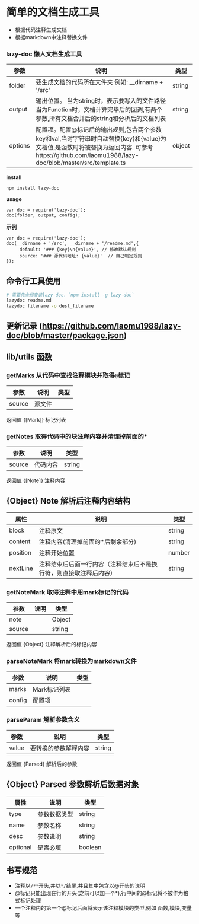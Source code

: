 # 简单的文档生成工具
* 根据代码注释生成文档
* 根据markdown中注释替换文件

<!--@doc src/index.ts-->

###  lazy-doc 懒人文档生成工具
| 参数 | 说明 | 类型 |
| --- | --- | --- |
| folder | 要生成文档的代码所在文件夹          例如: __dirname + '/src' | string |
| output | 输出位置。        当为string时，表示要写入的文件路径        当为Function时，文档计算完毕后的回调,有两个参数,所有文档合并后的string和分析后的文档列表 | string|Function |
| options | 配置项。配置@标记后的输出规则,包含两个参数key和val,当时字符串时自动替换{key}和{value}为文档值,是函数时将被替换为返回内容. 可参考https://github.com/laomu1988/lazy-doc/blob/master/src/template.ts | object |


**install**
```
npm install lazy-doc
```

**usage**
```
var doc = require('lazy-doc');
doc(folder, output, config);
```

**示例**
```
var doc = require('lazy-doc');
doc(__dirname + '/src', __dirname + '/readme.md',{
     default: '### {key}\n{value}', // 修改默认规则
     source: '### 源代码地址: {value}'  // 自己制定规则
});
```

<!--@end-->
<!--@doc bin/lazydoc.js-->
## 命令行工具使用
```sh
# 需要先全局安装lazy-doc，`npm install -g lazy-doc`
lazydoc readme.md
lazydoc filename -o dest_filename
```
<!--@end-->

## 更新记录 (https://github.com/laomu1988/lazy-doc/blob/master/package.json) 

## lib/utils 函数
<!--@doc src/utils.ts-->

###  getMarks 从代码中查找注释模块并取得`@`标记
| 参数 | 说明 | 类型 |
| --- | --- | --- |
| source | 源文件 |  |

返回值  {[Mark]} 标记列表 

###  getNotes 取得代码中的块注释内容并清理掉前面的*
| 参数 | 说明 | 类型 |
| --- | --- | --- |
| source | 代码内容 | string |

返回值  {[Note]} 注释内容 

##  {Object} Note 解析后注释内容结构
| 属性 | 说明 | 类型 |
| --- | --- | --- |
| block | 注释原文 | string |
| content | 注释内容(清理掉前面的*后剩余部分) | string |
| position | 注释开始位置 | number |
| nextLine | 注释结束后后面一行内容（注释结束后不是换行符，则直接取注释后内容） | string |


###  getNoteMark 取得注释中用mark标记的代码
| 参数 | 说明 | 类型 |
| --- | --- | --- |
| note |  | Object |
| source |  | string |

返回值  {Object} 注释解析后的标记内容 

###  parseNoteMark 将mark转换为markdown文件
| 参数 | 说明 | 类型 |
| --- | --- | --- |
| marks | Mark标记列表 |  |
| config | 配置项 |  |


###  parseParam 解析参数含义
| 参数 | 说明 | 类型 |
| --- | --- | --- |
| value | 要转换的参数解释内容 | string |

返回值  {Parsed} 解析后的参数 

##  {Object} Parsed 参数解析后数据对象
| 属性 | 说明 | 类型 |
| --- | --- | --- |
| type | 参数数据类型 | string |
| name | 参数名称 | string |
| desc | 参数说明 | string |
| optional | 是否必填 | boolean |

<!--@end-->

## 书写规范
* 注释以`/**`开头,并以`*/`结尾.并且其中包含以@开头的说明
* @标记只能出现在行的开头(之前可以加一个*),行中间的@标记将不被作为格式标记处理
* 一个注释内的第一个@标记后面将表示该注释模块的类型,例如 函数,模块,变量等